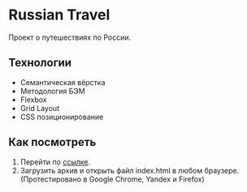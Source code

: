 # Russian Travel
Проект о путешествиях по России.

## Технологии
* Семантическая вёрстка
* Методология БЭМ
* Flexbox
* Grid Layout
* CSS позиционирование

## Как посмотреть
1. Перейти по [ссылке](https://mysoulterious.github.io/russian-travel/). 
2. Загрузить архив и открыть файл index.html в любом браузере. 
(Протестировано в Google Chrome, Yandex и Firefox)
